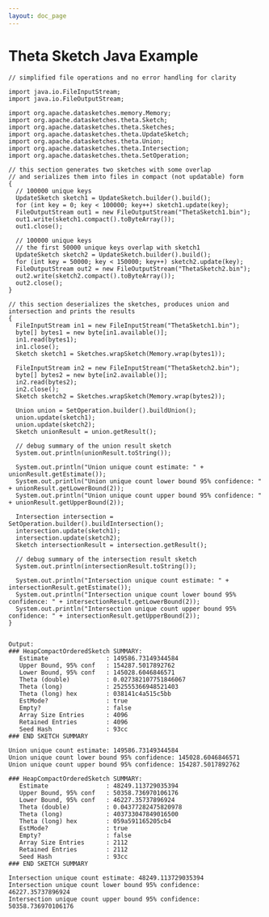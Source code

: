 ```yaml
---
layout: doc_page
---
```


# Theta Sketch Java Example

    // simplified file operations and no error handling for clarity

    import java.io.FileInputStream;
    import java.io.FileOutputStream;

    import org.apache.datasketches.memory.Memory;
    import org.apache.datasketches.theta.Sketch;
    import org.apache.datasketches.theta.Sketches;
    import org.apache.datasketches.theta.UpdateSketch;
    import org.apache.datasketches.theta.Union;
    import org.apache.datasketches.theta.Intersection;
    import org.apache.datasketches.theta.SetOperation;

    // this section generates two sketches with some overlap
    // and serializes them into files in compact (not updatable) form
    {
      // 100000 unique keys
      UpdateSketch sketch1 = UpdateSketch.builder().build();
      for (int key = 0; key < 100000; key++) sketch1.update(key);
      FileOutputStream out1 = new FileOutputStream("ThetaSketch1.bin");
      out1.write(sketch1.compact().toByteArray());
      out1.close();

      // 100000 unique keys
      // the first 50000 unique keys overlap with sketch1
      UpdateSketch sketch2 = UpdateSketch.builder().build();
      for (int key = 50000; key < 150000; key++) sketch2.update(key);
      FileOutputStream out2 = new FileOutputStream("ThetaSketch2.bin");
      out2.write(sketch2.compact().toByteArray());
      out2.close();
    }

    // this section deserializes the sketches, produces union and intersection and prints the results
    {
      FileInputStream in1 = new FileInputStream("ThetaSketch1.bin");
      byte[] bytes1 = new byte[in1.available()];
      in1.read(bytes1);
      in1.close();
      Sketch sketch1 = Sketches.wrapSketch(Memory.wrap(bytes1));

      FileInputStream in2 = new FileInputStream("ThetaSketch2.bin");
      byte[] bytes2 = new byte[in2.available()];
      in2.read(bytes2);
      in2.close();
      Sketch sketch2 = Sketches.wrapSketch(Memory.wrap(bytes2));

      Union union = SetOperation.builder().buildUnion();
      union.update(sketch1);
      union.update(sketch2);
      Sketch unionResult = union.getResult();

      // debug summary of the union result sketch
      System.out.println(unionResult.toString());

      System.out.println("Union unique count estimate: " + unionResult.getEstimate());
      System.out.println("Union unique count lower bound 95% confidence: " + unionResult.getLowerBound(2));
      System.out.println("Union unique count upper bound 95% confidence: " + unionResult.getUpperBound(2));

      Intersection intersection = SetOperation.builder().buildIntersection();
      intersection.update(sketch1);
      intersection.update(sketch2);
      Sketch intersectionResult = intersection.getResult();

      // debug summary of the intersection result sketch
      System.out.println(intersectionResult.toString());

      System.out.println("Intersection unique count estimate: " + intersectionResult.getEstimate());
      System.out.println("Intersection unique count lower bound 95% confidence: " + intersectionResult.getLowerBound(2));
      System.out.println("Intersection unique count upper bound 95% confidence: " + intersectionResult.getUpperBound(2));
    }


    Output:
    ### HeapCompactOrderedSketch SUMMARY: 
       Estimate                : 149586.73149344584
       Upper Bound, 95% conf   : 154287.5017892762
       Lower Bound, 95% conf   : 145028.6046846571
       Theta (double)          : 0.027382107751846067
       Theta (long)            : 252555366948521403
       Theta (long) hex        : 038141c4a515c5bb
       EstMode?                : true
       Empty?                  : false
       Array Size Entries      : 4096
       Retained Entries        : 4096
       Seed Hash               : 93cc
    ### END SKETCH SUMMARY

    Union unique count estimate: 149586.73149344584
    Union unique count lower bound 95% confidence: 145028.6046846571
    Union unique count upper bound 95% confidence: 154287.5017892762

    ### HeapCompactOrderedSketch SUMMARY: 
       Estimate                : 48249.113729035394
       Upper Bound, 95% conf   : 50358.736970106176
       Lower Bound, 95% conf   : 46227.35737896924
       Theta (double)          : 0.04377282475820978
       Theta (long)            : 403733047849016500
       Theta (long) hex        : 059a591165205cb4
       EstMode?                : true
       Empty?                  : false
       Array Size Entries      : 2112
       Retained Entries        : 2112
       Seed Hash               : 93cc
    ### END SKETCH SUMMARY

    Intersection unique count estimate: 48249.113729035394
    Intersection unique count lower bound 95% confidence: 46227.35737896924
    Intersection unique count upper bound 95% confidence: 50358.736970106176

